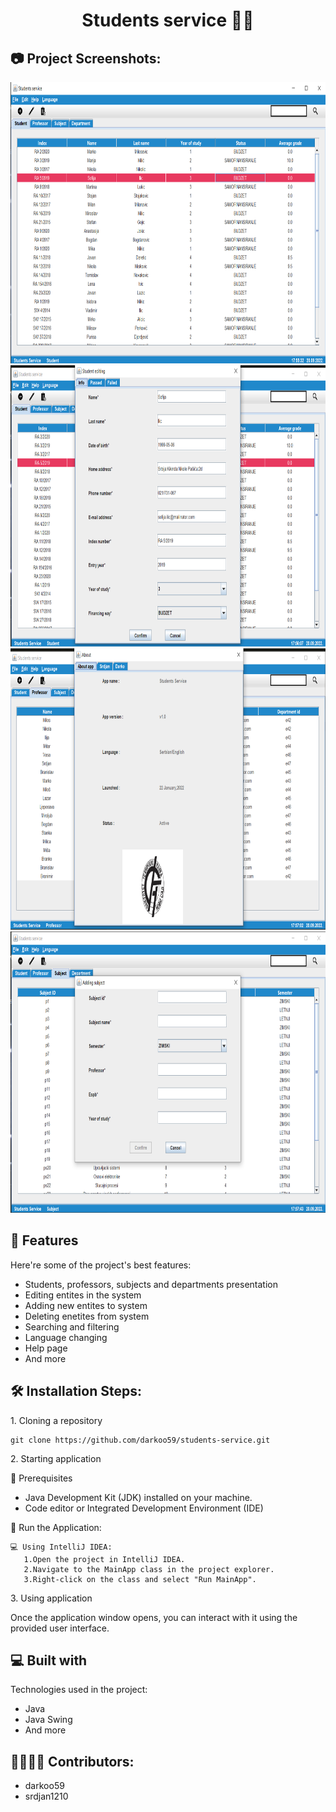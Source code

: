<h1 align="center" id="title">Students service 🧑‍🎓</h1>

<h2>📷 Project Screenshots:</h2>

<img src="https://github.com/srdjan1210/college-student-service/blob/master/src/resources/ss1.png" alt="project-screenshot" width="1000" height="450/">

<img src="https://github.com/srdjan1210/college-student-service/blob/master/src/resources/ss2.png" alt="project-screenshot" width="1000" height="450/">

<img src="https://github.com/srdjan1210/college-student-service/blob/master/src/resources/ss3.png" alt="project-screenshot" width="1000" height="450/">

<img src="https://github.com/srdjan1210/college-student-service/blob/master/src/resources/ss4.png" alt="project-screenshot" width="1000" height="450/">

  
  
<h2>🧐 Features</h2>

Here're some of the project's best features:

*   Students, professors, subjects and departments presentation
*   Editing entites in the system
*   Adding new entites to system
*   Deleting enetites from system
*   Searching and filtering
*   Language changing
*   Help page
*   And more

<h2>🛠️ Installation Steps:</h2>

<p>1. Cloning a repository</p>

```
git clone https://github.com/darkoo59/students-service.git
```

<p>2. Starting application</p>
📕 Prerequisites

- Java Development Kit (JDK) installed on your machine.
- Code editor or Integrated Development Environment (IDE)

🚀 Run the Application:

    💻 Using IntelliJ IDEA:
       1.Open the project in IntelliJ IDEA.
       2.Navigate to the MainApp class in the project explorer.
       3.Right-click on the class and select "Run MainApp".

<p>3. Using application</p>

Once the application window opens, you can interact with it using the provided user interface.

  
<h2>💻 Built with</h2>

Technologies used in the project:

*   Java
*   Java Swing 
*   And more

<h2>👩‍👨‍👦‍👧 Contributors:</h2>

*   darkoo59
*   srdjan1210
